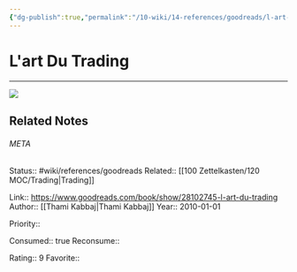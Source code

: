 ```yaml
---
{"dg-publish":true,"permalink":"/10-wiki/14-references/goodreads/l-art-du-trading-20230122071907/","title":"L'art du trading"}
---
```


# L'art Du Trading
---
![](https://i.gr-assets.com/images/S/compressed.photo.goodreads.com/books/1449296964l/28102745._SY475_.jpg)

## Related Notes




###### META
Status:: #wiki/references/goodreads
Related:: [[100 Zettelkasten/120 MOC/Trading\|Trading]]

Link:: https://www.goodreads.com/book/show/28102745-l-art-du-trading
Author:: [[Thami Kabbaj\|Thami Kabbaj]]
Year:: 2010-01-01

Priority:: 

Consumed:: true
Reconsume:: 

Rating:: 9
Favorite:: 
